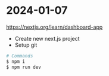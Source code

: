 # 2024-01-07

https://nextjs.org/learn/dashboard-app

- Create new next.js project
- Setup git

```sh
# Commands
$ npm i
$ npm run dev
```